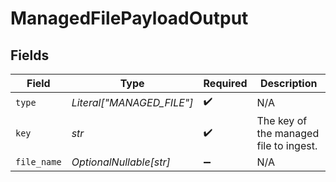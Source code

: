 # ManagedFilePayloadOutput


## Fields

| Field                                  | Type                                   | Required                               | Description                            |
| -------------------------------------- | -------------------------------------- | -------------------------------------- | -------------------------------------- |
| `type`                                 | *Literal["MANAGED_FILE"]*              | :heavy_check_mark:                     | N/A                                    |
| `key`                                  | *str*                                  | :heavy_check_mark:                     | The key of the managed file to ingest. |
| `file_name`                            | *OptionalNullable[str]*                | :heavy_minus_sign:                     | N/A                                    |